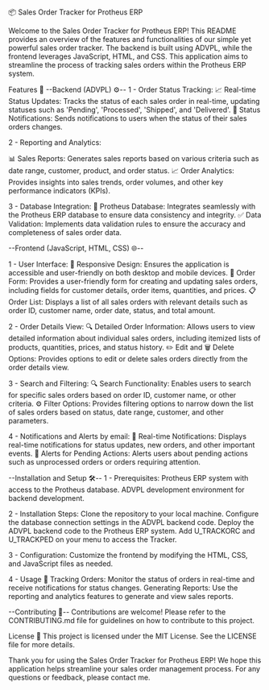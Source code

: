 📦 Sales Order Tracker for Protheus ERP

Welcome to the Sales Order Tracker for Protheus ERP! This README provides an overview of the features and functionalities of our simple yet powerful sales order tracker. 
The backend is built using ADVPL, while the frontend leverages JavaScript, HTML, and CSS. 
This application aims to streamline the process of tracking sales orders within the Protheus ERP system.

Features 🌟
--Backend (ADVPL) ⚙️--
1 - Order Status Tracking:
📈 Real-time Status Updates: Tracks the status of each sales order in real-time, updating statuses such as 'Pending', 'Processed', 'Shipped', and 'Delivered'.
🔔 Status Notifications: Sends notifications to users when the status of their sales orders changes.

2 - Reporting and Analytics:

📊 Sales Reports: Generates sales reports based on various criteria such as date range, customer, product, and order status.
📈 Order Analytics: Provides insights into sales trends, order volumes, and other key performance indicators (KPIs).

3 - Database Integration:
🔗 Protheus Database: Integrates seamlessly with the Protheus ERP database to ensure data consistency and integrity.
✅ Data Validation: Implements data validation rules to ensure the accuracy and completeness of sales order data.

--Frontend (JavaScript, HTML, CSS) 🌐--

1 - User Interface:
📱 Responsive Design: Ensures the application is accessible and user-friendly on both desktop and mobile devices.
📝 Order Form: Provides a user-friendly form for creating and updating sales orders, including fields for customer details, order items, quantities, and prices.
📋 Order List: Displays a list of all sales orders with relevant details such as order ID, customer name, order date, status, and total amount.

2 - Order Details View:
🔍 Detailed Order Information: Allows users to view detailed information about individual sales orders, including itemized lists of products, quantities, prices, and status history.
✏️ Edit and 🗑️ Delete Options: Provides options to edit or delete sales orders directly from the order details view.

3 - Search and Filtering:
🔍 Search Functionality: Enables users to search for specific sales orders based on order ID, customer name, or other criteria.
⚙️ Filter Options: Provides filtering options to narrow down the list of sales orders based on status, date range, customer, and other parameters.

4 - Notifications and Alerts by email:
🔔 Real-time Notifications: Displays real-time notifications for status updates, new orders, and other important events.
🚨 Alerts for Pending Actions: Alerts users about pending actions such as unprocessed orders or orders requiring attention.

--Installation and Setup 🛠️--
1 - Prerequisites:
Protheus ERP system with access to the Protheus database.
ADVPL development environment for backend development.

2 - Installation Steps:
Clone the repository to your local machine.
Configure the database connection settings in the ADVPL backend code.
Deploy the ADVPL backend code to the Protheus ERP system.
Add  U_TRACKORC and U_TRACKPED on your menu to access the Tracker. 

3 - Configuration:
Customize the frontend by modifying the HTML, CSS, and JavaScript files as needed.

4 - Usage 🚀
Tracking Orders: Monitor the status of orders in real-time and receive notifications for status changes.
Generating Reports: Use the reporting and analytics features to generate and view sales reports.

--Contributing 🤝--
Contributions are welcome! Please refer to the CONTRIBUTING.md file for guidelines on how to contribute to this project.

License 📜
This project is licensed under the MIT License. See the LICENSE file for more details.

Thank you for using the Sales Order Tracker for Protheus ERP! We hope this application helps streamline your sales order management process. For any questions or feedback, please contact me.
